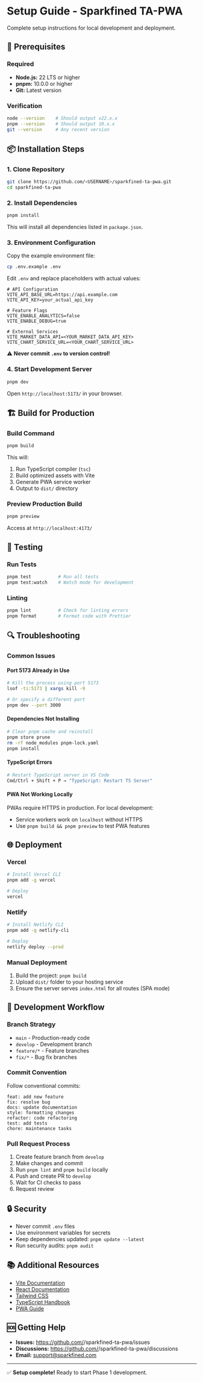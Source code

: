 # Setup Guide - Sparkfined TA-PWA

Complete setup instructions for local development and deployment.

## 🔧 Prerequisites

### Required

- **Node.js:** 22 LTS or higher
- **pnpm:** 10.0.0 or higher
- **Git:** Latest version

### Verification

```bash
node --version    # Should output v22.x.x
pnpm --version    # Should output 10.x.x
git --version     # Any recent version
```

## 📦 Installation Steps

### 1. Clone Repository

```bash
git clone https://github.com/<USERNAME>/sparkfined-ta-pwa.git
cd sparkfined-ta-pwa
```

### 2. Install Dependencies

```bash
pnpm install
```

This will install all dependencies listed in `package.json`.

### 3. Environment Configuration

Copy the example environment file:

```bash
cp .env.example .env
```

Edit `.env` and replace placeholders with actual values:

```env
# API Configuration
VITE_API_BASE_URL=https://api.example.com
VITE_API_KEY=your_actual_api_key

# Feature Flags
VITE_ENABLE_ANALYTICS=false
VITE_ENABLE_DEBUG=true

# External Services
VITE_MARKET_DATA_API=<YOUR_MARKET_DATA_API_KEY>
VITE_CHART_SERVICE_URL=<YOUR_CHART_SERVICE_URL>
```

⚠️ **Never commit `.env` to version control!**

### 4. Start Development Server

```bash
pnpm dev
```

Open `http://localhost:5173/` in your browser.

## 🏗️ Build for Production

### Build Command

```bash
pnpm build
```

This will:
1. Run TypeScript compiler (`tsc`)
2. Build optimized assets with Vite
3. Generate PWA service worker
4. Output to `dist/` directory

### Preview Production Build

```bash
pnpm preview
```

Access at `http://localhost:4173/`

## 🧪 Testing

### Run Tests

```bash
pnpm test          # Run all tests
pnpm test:watch    # Watch mode for development
```

### Linting

```bash
pnpm lint          # Check for linting errors
pnpm format        # Format code with Prettier
```

## 🔍 Troubleshooting

### Common Issues

#### Port 5173 Already in Use

```bash
# Kill the process using port 5173
lsof -ti:5173 | xargs kill -9

# Or specify a different port
pnpm dev --port 3000
```

#### Dependencies Not Installing

```bash
# Clear pnpm cache and reinstall
pnpm store prune
rm -rf node_modules pnpm-lock.yaml
pnpm install
```

#### TypeScript Errors

```bash
# Restart TypeScript server in VS Code
Cmd/Ctrl + Shift + P → "TypeScript: Restart TS Server"
```

#### PWA Not Working Locally

PWAs require HTTPS in production. For local development:
- Service workers work on `localhost` without HTTPS
- Use `pnpm build && pnpm preview` to test PWA features

## 🌐 Deployment

### Vercel

```bash
# Install Vercel CLI
pnpm add -g vercel

# Deploy
vercel
```

### Netlify

```bash
# Install Netlify CLI
pnpm add -g netlify-cli

# Deploy
netlify deploy --prod
```

### Manual Deployment

1. Build the project: `pnpm build`
2. Upload `dist/` folder to your hosting service
3. Ensure the server serves `index.html` for all routes (SPA mode)

## 📝 Development Workflow

### Branch Strategy

- `main` - Production-ready code
- `develop` - Development branch
- `feature/*` - Feature branches
- `fix/*` - Bug fix branches

### Commit Convention

Follow conventional commits:

```
feat: add new feature
fix: resolve bug
docs: update documentation
style: formatting changes
refactor: code refactoring
test: add tests
chore: maintenance tasks
```

### Pull Request Process

1. Create feature branch from `develop`
2. Make changes and commit
3. Run `pnpm lint` and `pnpm build` locally
4. Push and create PR to `develop`
5. Wait for CI checks to pass
6. Request review

## 🔒 Security

- Never commit `.env` files
- Use environment variables for secrets
- Keep dependencies updated: `pnpm update --latest`
- Run security audits: `pnpm audit`

## 📚 Additional Resources

- [Vite Documentation](https://vitejs.dev/)
- [React Documentation](https://react.dev/)
- [Tailwind CSS](https://tailwindcss.com/)
- [TypeScript Handbook](https://www.typescriptlang.org/docs/)
- [PWA Guide](https://web.dev/progressive-web-apps/)

## 🆘 Getting Help

- **Issues:** https://github.com/<USERNAME>/sparkfined-ta-pwa/issues
- **Discussions:** https://github.com/<USERNAME>/sparkfined-ta-pwa/discussions
- **Email:** support@sparkfined.com

---

✅ **Setup complete!** Ready to start Phase 1 development.
